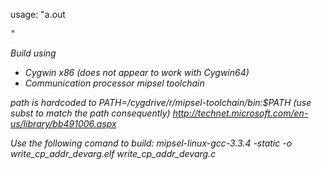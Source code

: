 usage: "a.out <fromfile> <todevice> <address>"

Build using

* Cygwin x86 (does not appear to work with Cygwin64) 
* Communication processor mipsel toolchain

path is hardcoded to PATH=/cygdrive/r/mipsel-toolchain/bin:$PATH (use subst to match the path consequently) 
http://technet.microsoft.com/en-us/library/bb491006.aspx

Use the following comand to build:
mipsel-linux-gcc-3.3.4 -static -o write_cp_addr_devarg.elf write_cp_addr_devarg.c
